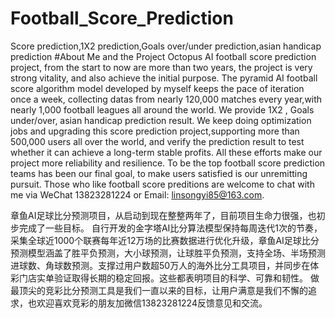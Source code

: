 # Football_Score_Prediction
Score prediction,1X2 prediction,Goals over/under prediction,asian handicap prediction
#About Me and the Project
Octopus AI football score prediction project, from the start to now are more than two years, the project is very strong vitality, and also achieve the initial purpose. The pyramid AI football score algorithm model developed by myself keeps the pace of iteration once a week, collecting datas from nearly 120,000 matches every year,with nearly 1,000 football leagues all around the world. We provide 1X2 , Goals under/over, asian handicap prediction result. We keep doing optimization jobs and upgrading this score prediction project,supporting more than 500,000 users all over the world, and verify the prediction result to test whether it can achieve a long-term stable profits. All these efforts make our project more reliability and resilience. To be the top football score prediction teams has been our final goal, to make users satisfied is our unremitting pursuit. Those who like football score preditions are welcome to chat with me via WeChat 13823281224 or Email: linsongyi85@163.com.

章鱼AI足球比分预测项目，从启动到现在整整两年了，目前项目生命力很强，也初步完成了一些目标。 自行开发的金字塔AI比分算法模型保持每周迭代1次的节奏，采集全球近1000个联赛每年近12万场的比赛数据进行优化升级，章鱼AI足球比分预测模型涵盖了胜平负预测，大小球预测，让球胜平负预测，支持全场、半场预测进球数、角球数预测。支撑过用户数超50万人的海外比分工具项目，并同步在体彩门店实单验证取得长期的稳定回报。这些都表明项目的科学、可靠和韧性。 做最顶尖的竞彩比分预测工具是我们一直以来的目标，让用户满意是我们不懈的追求，也欢迎喜欢竞彩的朋友加微信13823281224反馈意见和交流。
